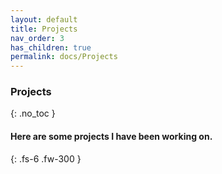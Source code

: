 ```yaml
---
layout: default
title: Projects
nav_order: 3
has_children: true
permalink: docs/Projects
---
```


### Projects
{: .no_toc }

#### Here are some projects I have been working on.
{: .fs-6 .fw-300 }
